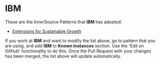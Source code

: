 # IBM

These are the InnerSource Patterns that **IBM** has adopted:

* [Extensions for Sustainable Growth](../patterns/2-structured/extensions-for-sustainable-growth.md)

If you work at **IBM** and want to modify the list above, go to pattern that you are using, and add **IBM** to **Known Instances** section.
Use the 'Edit on GitHub' functionality to do this.
Once the Pull Request with your changes has been merged, the list above will update automatically.

